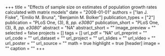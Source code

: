 +++
title = "Effects of sample size on estimates of population growth rates calculated with matrix models"
date = "2008-01-01"
authors = ["Ian J. Fiske", "Emilio M. Bruna", "Benjamin M. Bolker"]
publication_types = ["2"]
publication = "PLoS One, (3), 8, _pp. e3080_"
publication_short = "PLoS One, (3), 8, _pp. e3080_"
abstract = "NA"
abstract_short = ""
image_preview = ""
selected = false
projects = []
tags = []
url_pdf = "NA"
url_preprint = ""
url_code = ""
url_dataset = ""
url_project = ""
url_slides = ""
url_video = ""
url_poster = ""
url_source = ""
math = true
highlight = true
[header]
image = ""
caption = ""
+++
